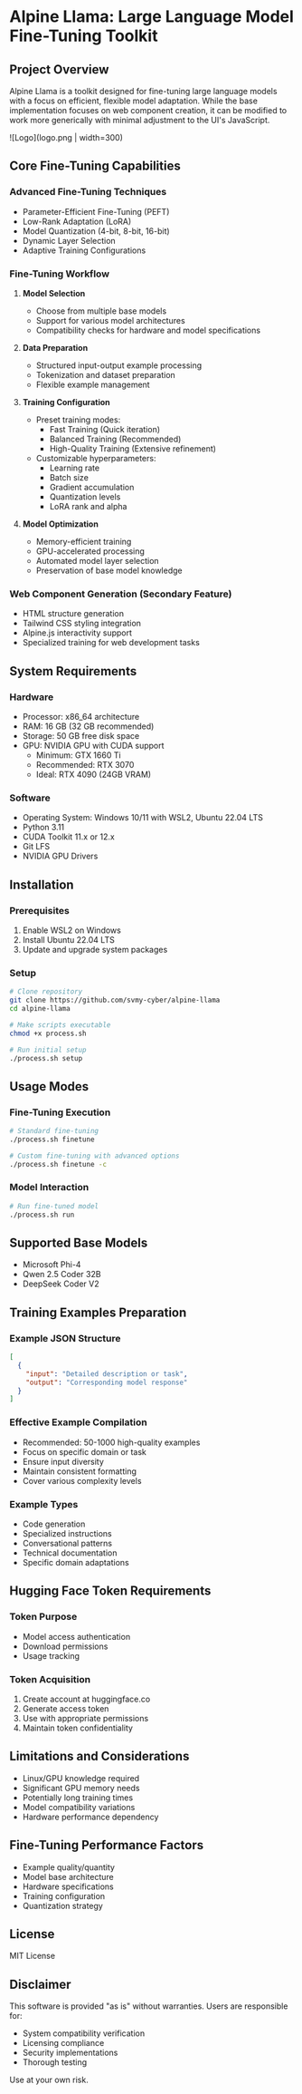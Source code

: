 # Alpine Llama: Large Language Model Fine-Tuning Toolkit

## Project Overview

Alpine Llama is a toolkit designed for fine-tuning large language models with a focus on efficient, flexible model adaptation. While the base implementation focuses on web component creation, it can be modified to work more generically with minimal adjustment to the UI's JavaScript.

![Logo](logo.png | width=300)

## Core Fine-Tuning Capabilities

### Advanced Fine-Tuning Techniques
- Parameter-Efficient Fine-Tuning (PEFT)
- Low-Rank Adaptation (LoRA)
- Model Quantization (4-bit, 8-bit, 16-bit)
- Dynamic Layer Selection
- Adaptive Training Configurations

### Fine-Tuning Workflow
1. **Model Selection**
   - Choose from multiple base models
   - Support for various model architectures
   - Compatibility checks for hardware and model specifications

2. **Data Preparation**
   - Structured input-output example processing
   - Tokenization and dataset preparation
   - Flexible example management

3. **Training Configuration**
   - Preset training modes:
     - Fast Training (Quick iteration)
     - Balanced Training (Recommended)
     - High-Quality Training (Extensive refinement)
   - Customizable hyperparameters:
     - Learning rate
     - Batch size
     - Gradient accumulation
     - Quantization levels
     - LoRA rank and alpha

4. **Model Optimization**
   - Memory-efficient training
   - GPU-accelerated processing
   - Automated model layer selection
   - Preservation of base model knowledge

### Web Component Generation (Secondary Feature)
- HTML structure generation
- Tailwind CSS styling integration
- Alpine.js interactivity support
- Specialized training for web development tasks

## System Requirements

### Hardware
- Processor: x86_64 architecture
- RAM: 16 GB (32 GB recommended)
- Storage: 50 GB free disk space
- GPU: NVIDIA GPU with CUDA support
  - Minimum: GTX 1660 Ti
  - Recommended: RTX 3070
  - Ideal: RTX 4090 (24GB VRAM)

### Software
- Operating System: Windows 10/11 with WSL2, Ubuntu 22.04 LTS
- Python 3.11
- CUDA Toolkit 11.x or 12.x
- Git LFS
- NVIDIA GPU Drivers

## Installation

### Prerequisites
1. Enable WSL2 on Windows
2. Install Ubuntu 22.04 LTS
3. Update and upgrade system packages

### Setup
```bash
# Clone repository
git clone https://github.com/svmy-cyber/alpine-llama
cd alpine-llama

# Make scripts executable
chmod +x process.sh

# Run initial setup
./process.sh setup
```

## Usage Modes

### Fine-Tuning Execution
```bash
# Standard fine-tuning
./process.sh finetune

# Custom fine-tuning with advanced options
./process.sh finetune -c
```

### Model Interaction
```bash
# Run fine-tuned model
./process.sh run
```

## Supported Base Models
- Microsoft Phi-4
- Qwen 2.5 Coder 32B
- DeepSeek Coder V2

## Training Examples Preparation

### Example JSON Structure
```json
[
  {
    "input": "Detailed description or task",
    "output": "Corresponding model response"
  }
]
```

### Effective Example Compilation
- Recommended: 50-1000 high-quality examples
- Focus on specific domain or task
- Ensure input diversity
- Maintain consistent formatting
- Cover various complexity levels

### Example Types
- Code generation
- Specialized instructions
- Conversational patterns
- Technical documentation
- Specific domain adaptations

## Hugging Face Token Requirements

### Token Purpose
- Model access authentication
- Download permissions
- Usage tracking

### Token Acquisition
1. Create account at huggingface.co
2. Generate access token
3. Use with appropriate permissions
4. Maintain token confidentiality

## Limitations and Considerations
- Linux/GPU knowledge required
- Significant GPU memory needs
- Potentially long training times
- Model compatibility variations
- Hardware performance dependency

## Fine-Tuning Performance Factors
- Example quality/quantity
- Model base architecture
- Hardware specifications
- Training configuration
- Quantization strategy

## License

MIT License

## Disclaimer

This software is provided "as is" without warranties. Users are responsible for:
- System compatibility verification
- Licensing compliance
- Security implementations
- Thorough testing

Use at your own risk.
